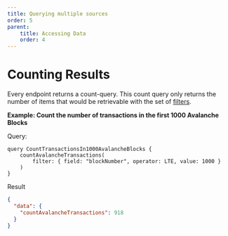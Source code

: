 ```yaml
---
title: Querying multiple sources
order: 5
parent:
    title: Accessing Data
    order: 4
---
```


# Counting Results

Every endpoint returns a count-query. This count query only returns the number of items that would be retrievable with
the set of [filters](./filtering-a-query.md).

**Example: Count the number of transactions in the first 1000 Avalanche Blocks**

Query:

```
query CountTransactionsIn1000AvalancheBlocks {
    countAvalancheTransactions(
        filter: { field: "blockNumber", operator: LTE, value: 1000 }
    )
}
```

Result

```json
{
  "data": {
    "countAvalancheTransactions": 918
  }
}
```
